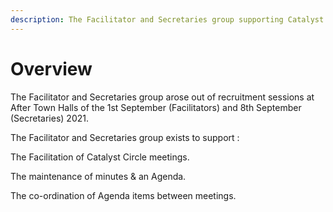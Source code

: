 ```yaml
---
description: The Facilitator and Secretaries group supporting Catalyst Circle
---
```


# Overview

The Facilitator and Secretaries group arose out of recruitment sessions at After Town Halls of the 1st September \(Facilitators\) and 8th September \(Secretaries\) 2021. 

The Facilitator and Secretaries group exists to support :

The Facilitation of Catalyst Circle meetings.

The maintenance of minutes & an Agenda.

The co-ordination of Agenda items between meetings.




